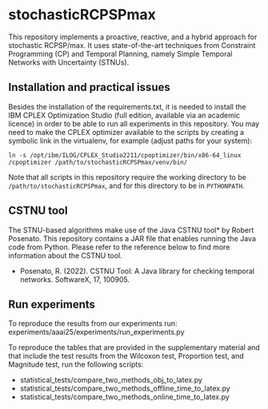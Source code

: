 # stochasticRCPSPmax
This repository implements a proactive, reactive, and a hybrid approach for stochastic RCPSP/max. It uses state-of-the-art techniques from Constraint Programming (CP) and Temporal Planning, namely Simple Temporal Networks with Uncertainty (STNUs).  


## Installation and practical issues
Besides the installation of the requirements.txt, it is needed to install the IBM CPLEX Optimization Studio (full edition, available via an academic licence) in order to be able to run all experiments in this repository.
You may need to make the CPLEX optimizer available to the scripts by creating a symbolic link in the virtualenv, for example (adjust paths for your system):

```
ln -s /opt/ibm/ILOG/CPLEX_Studio2211/cpoptimizer/bin/x86-64_linux
/cpoptimizer /path/to/stochasticRCPSPmax/venv/bin/
```

Note that all scripts in this repository require the working directory to 
be `/path/to/stochasticRCPSPmax`, and for this directory to be in 
`PYTHONPATH`.

## CSTNU tool
The STNU-based algorithms make use of the Java CSTNU tool* by Robert Posenato. This repository contains a JAR file that enables running the Java code from Python. Please refer to the reference below to find more information about the CSTNU tool.

* Posenato, R. (2022). CSTNU Tool: A Java library for checking temporal networks. SoftwareX, 17, 100905.
  
## Run experiments
To reproduce the results from our experiments run:
experiments/aaai25/experiments/run_experiments.py

To reproduce the tables that are provided in the supplementary material and that include the test results from the Wilcoxon test, Proportion test, and Magnitude test, run the following scripts:
- statistical_tests/compare_two_methods_obj_to_latex.py
- statistical_tests/compare_two_methods_offline_time_to_latex.py
- statistical_tests/compare_two_methods_online_time_to_latex.py
